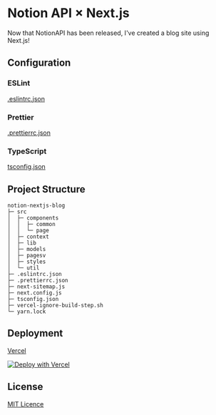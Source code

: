 # Notion API × Next.js

Now that NotionAPI has been released, I've created a blog site using Next.js!

## Configuration

### ESLint

[.eslintrc.json](./.eslintrc.json)

### Prettier

[.prettierrc.json](./.prettierrc.json)

### TypeScript

[tsconfig.json](./tsconfig.json)

## Project Structure

```
notion-nextjs-blog
├─ src
│  ├─ components
│  │  ├─ common
│  │  └─ page
│  ├─ context
│  ├─ lib
│  ├─ models
│  ├─ pagesv
│  ├─ styles
│  └─ util
├─ .eslintrc.json
├─ .prettierrc.json
├─ next-sitemap.js
├─ next.config.js
├─ tsconfig.json
├─ vercel-ignore-build-step.sh
└─ yarn.lock

```

## Deployment

[Vercel](https://vercel.com/)

[![Deploy with Vercel](https://vercel.com/button)](https://vercel.com/new/clone?repository-url=https%3A%2F%2Fgithub.com%2Flamp-suzuki%2Fnotion-nextjs-blog)

## License

[MIT Licence](https://choosealicense.com/licenses/mit/)
